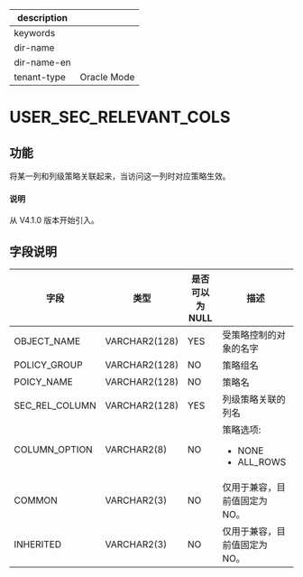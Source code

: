 |description||
|---|---|
|keywords||
|dir-name||
|dir-name-en||
|tenant-type|Oracle Mode|

# USER_SEC_RELEVANT_COLS

## 功能

将某一列和列级策略关联起来，当访问这一列时对应策略生效。

<main id="notice" type='explain'>
  <h4>说明</h4>
  <p>从 V4.1.0 版本开始引入。</p>
</main>

## 字段说明

| 字段 | 类型 | 是否可以为 NULL | 描述 |
| --- | --- | --- | --- |
| OBJECT_NAME | VARCHAR2(128) | YES | 受策略控制的对象的名字 |
| POLICY_GROUP | VARCHAR2(128) | NO | 策略组名 |
| POICY_NAME | VARCHAR2(128) | NO | 策略名 |
| SEC_REL_COLUMN | VARCHAR2(128) | YES | 列级策略关联的列名 |
| COLUMN_OPTION | VARCHAR2(8) | NO |   策略选项:<ul><li> NONE </li><li> ALL_ROWS </li></ul>|
| COMMON | VARCHAR2(3) | NO | 仅用于兼容，目前值固定为 NO。 |
| INHERITED | VARCHAR2(3) | NO | 仅用于兼容，目前值固定为 NO。 |
